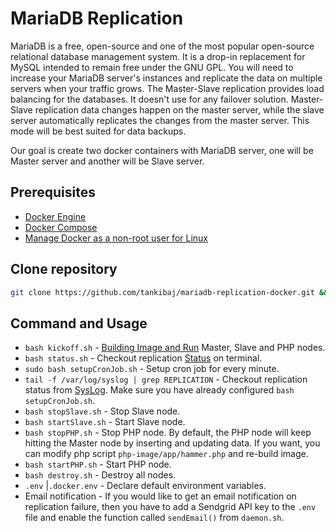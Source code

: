 

# MariaDB Replication

MariaDB is a free, open-source and one of the most popular open-source relational database management system. It is a drop-in replacement for MySQL intended to remain free under the GNU GPL. You will need to increase your MariaDB server's instances and replicate the data on multiple servers when your traffic grows. The Master-Slave replication provides load balancing for the databases. It doesn't use for any failover solution. Master-Slave replication data changes happen on the master server, while the slave server automatically replicates the changes from the master server. This mode will be best suited for data backups.

Our goal is create two docker containers with MariaDB server, one will be Master server and another will be Slave server.



## Prerequisites

- [Docker Engine](https://docs.docker.com/engine/install/)
- [Docker Compose](https://docs.docker.com/compose/install/)
- [Manage Docker as a non-root user for Linux](https://docs.docker.com/engine/install/linux-postinstall/#manage-docker-as-a-non-root-user)



## Clone repository 

```bash
git clone https://github.com/tankibaj/mariadb-replication-docker.git && cd mariadb-replication
```



## Command and Usage

- `bash kickoff.sh`  - [Building Image and Run](https://i.imgur.com/AwIejDo.png) Master, Slave and PHP nodes. 
- `bash status.sh` - Checkout replication [Status](https://imgur.com/cxnUEYH) on terminal.
- `sudo bash setupCronJob.sh` - Setup cron job for every minute.
- `tail -f /var/log/syslog | grep REPLICATION` - Checkout replication status from [SysLog](https://imgur.com/59f58ho). Make sure you have already configured  `bash setupCronJob.sh`.
- `bash stopSlave.sh` - Stop Slave node.
- `bash startSlave.sh` - Start Slave node.
- `bash stopPHP.sh` - Stop PHP node. By default, the PHP node will keep hitting the Master node by inserting and updating data. If you want, you can modify php script `php-image/app/hammer.php` and re-build image.
- `bash startPHP.sh` - Start PHP node.
- `bash destroy.sh` - Destroy all nodes.
- `.env` |`.docker.env` - Declare default environment variables.
- Email notification - If you would like to get an email notification on replication failure, then you have to add a Sendgrid API key to the `.env` file and enable the function called `sendEmail()` from `daemon.sh`.

